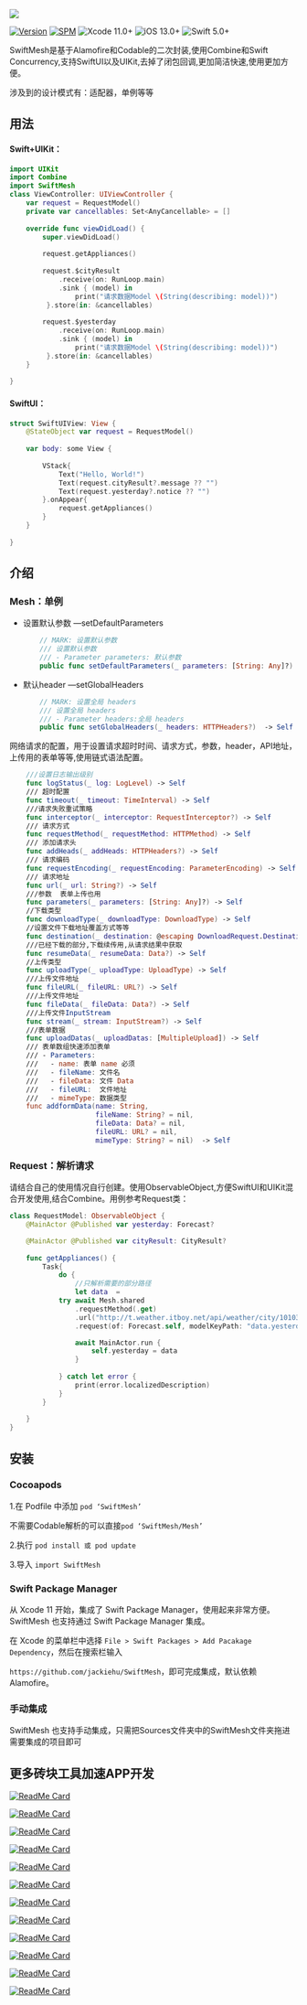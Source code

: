 ![](Image/logo.png)

[![Version](https://img.shields.io/cocoapods/v/SwiftMesh.svg?style=flat)](http://cocoapods.org/pods/SwiftMesh)
[![SPM](https://img.shields.io/badge/SPM-supported-DE5C43.svg?style=flat)](https://swift.org/package-manager/)
![Xcode 11.0+](https://img.shields.io/badge/Xcode-11.0%2B-blue.svg)
![iOS 13.0+](https://img.shields.io/badge/iOS-13.0%2B-blue.svg)
![Swift 5.0+](https://img.shields.io/badge/Swift-5.0%2B-orange.svg)



SwiftMesh是基于Alamofire和Codable的二次封装,使用Combine和Swift Concurrency,支持SwiftUI以及UIKit,去掉了闭包回调,更加简洁快速,使用更加方便。


涉及到的设计模式有：适配器，单例等等

## 用法

#### Swift+UIKit：

```swift
import UIKit
import Combine
import SwiftMesh
class ViewController: UIViewController {
    var request = RequestModel()
    private var cancellables: Set<AnyCancellable> = []
    
    override func viewDidLoad() {
        super.viewDidLoad()
 
        request.getAppliances()
        
        request.$cityResult
            .receive(on: RunLoop.main)
            .sink { (model) in
                print("请求数据Model \(String(describing: model))")
         }.store(in: &cancellables)
        
        request.$yesterday
            .receive(on: RunLoop.main)
            .sink { (model) in
                print("请求数据Model \(String(describing: model))")
         }.store(in: &cancellables)
    }
 
}


```

#### SwiftUI：

```swift
struct SwiftUIView: View {
    @StateObject var request = RequestModel()
    
    var body: some View {
        
        VStack{
            Text("Hello, World!")
            Text(request.cityResult?.message ?? "")
            Text(request.yesterday?.notice ?? "")
        }.onAppear{
            request.getAppliances()
        }
    }
    
}
```



## 介绍


### Mesh：单例

* 设置默认参数     —setDefaultParameters

  ```swift
      // MARK: 设置默认参数
      /// 设置默认参数
      /// - Parameter parameters: 默认参数
      public func setDefaultParameters(_ parameters: [String: Any]?) -> Self 
  ```

* 默认header     —setGlobalHeaders

  ```swift
      // MARK: 设置全局 headers
      /// 设置全局 headers
      /// - Parameter headers:全局 headers
      public func setGlobalHeaders(_ headers: HTTPHeaders?)  -> Self
  ```

网络请求的配置，用于设置请求超时时间、请求方式，参数，header，API地址，上传用的表单等等,使用链式语法配置。

```swift
    ///设置日志输出级别
    func logStatus(_ log: LogLevel) -> Self 
    /// 超时配置
    func timeout(_ timeout: TimeInterval) -> Self
    ///请求失败重试策略
    func interceptor(_ interceptor: RequestInterceptor?) -> Self
    /// 请求方式
    func requestMethod(_ requestMethod: HTTPMethod) -> Self 
    /// 添加请求头
    func addHeads(_ addHeads: HTTPHeaders?) -> Self 
    /// 请求编码
    func requestEncoding(_ requestEncoding: ParameterEncoding) -> Self 
    /// 请求地址
    func url(_ url: String?) -> Self
    ///参数  表单上传也用
    func parameters(_ parameters: [String: Any]?) -> Self 
    //下载类型
    func downloadType(_ downloadType: DownloadType) -> Self 
    //设置文件下载地址覆盖方式等等
    func destination(_ destination: @escaping DownloadRequest.Destination) -> Self
    ///已经下载的部分,下载续传用,从请求结果中获取
    func resumeData(_ resumeData: Data?) -> Self
    //上传类型
    func uploadType(_ uploadType: UploadType) -> Self 
    ///上传文件地址
    func fileURL(_ fileURL: URL?) -> Self
    ///上传文件地址
    func fileData(_ fileData: Data?) -> Self 
    ///上传文件InputStream
    func stream(_ stream: InputStream?) -> Self
    ///表单数据
    func uploadDatas(_ uploadDatas: [MultipleUpload]) -> Self 
    /// 表单数组快速添加表单
    /// - Parameters:
    ///   - name: 表单 name 必须
    ///   - fileName: 文件名
    ///   - fileData: 文件 Data
    ///   - fileURL:  文件地址
    ///   - mimeType: 数据类型
    func addformData(name: String,
                     fileName: String? = nil,
                     fileData: Data? = nil,
                     fileURL: URL? = nil,
                     mimeType: String? = nil)  -> Self
```

### Request：解析请求
请结合自己的使用情况自行创建。使用ObservableObject,方便SwiftUI和UIKit混合开发使用,结合Combine。用例参考Request类：
```swift
class RequestModel: ObservableObject {
    @MainActor @Published var yesterday: Forecast?

    @MainActor @Published var cityResult: CityResult?
    
    func getAppliances() {
        Task{
            do {
                //只解析需要的部分路径
                let data  =
            try await Mesh.shared
                .requestMethod(.get)
                .url("http://t.weather.itboy.net/api/weather/city/101030100")
                .request(of: Forecast.self, modelKeyPath: "data.yesterday")

                await MainActor.run {
                    self.yesterday = data
                }
                
            } catch let error {
                print(error.localizedDescription)
            }
        }
        
    }
}
```



## 安装

### Cocoapods

1.在 Podfile 中添加 `pod ‘SwiftMesh’`  

不需要Codable解析的可以直接`pod ‘SwiftMesh/Mesh’`

2.执行 `pod install 或 pod update`

3.导入 `import SwiftMesh`

### Swift Package Manager

从 Xcode 11 开始，集成了 Swift Package Manager，使用起来非常方便。SwiftMesh 也支持通过 Swift Package Manager 集成。

在 Xcode 的菜单栏中选择 `File > Swift Packages > Add Pacakage Dependency`，然后在搜索栏输入

`https://github.com/jackiehu/SwiftMesh`，即可完成集成，默认依赖Alamofire。

### 手动集成

SwiftMesh 也支持手动集成，只需把Sources文件夹中的SwiftMesh文件夹拖进需要集成的项目即可



## 更多砖块工具加速APP开发

[![ReadMe Card](https://github-readme-stats.vercel.app/api/pin/?username=jackiehu&repo=SwiftBrick&theme=radical&locale=cn)](https://github.com/jackiehu/SwiftBrick)

[![ReadMe Card](https://github-readme-stats.vercel.app/api/pin/?username=jackiehu&repo=SwiftMediator&theme=radical&locale=cn)](https://github.com/jackiehu/SwiftMediator)

[![ReadMe Card](https://github-readme-stats.vercel.app/api/pin/?username=jackiehu&repo=SwiftShow&theme=radical&locale=cn)](https://github.com/jackiehu/SwiftShow)

[![ReadMe Card](https://github-readme-stats.vercel.app/api/pin/?username=jackiehu&repo=SwiftLog&theme=radical&locale=cn)](https://github.com/jackiehu/SwiftLog)

[![ReadMe Card](https://github-readme-stats.vercel.app/api/pin/?username=jackiehu&repo=SwiftyForm&theme=radical&locale=cn)](https://github.com/jackiehu/SwiftyForm)

[![ReadMe Card](https://github-readme-stats.vercel.app/api/pin/?username=jackiehu&repo=SwiftEmptyData&theme=radical&locale=cn)](https://github.com/jackiehu/SwiftEmptyData)

[![ReadMe Card](https://github-readme-stats.vercel.app/api/pin/?username=jackiehu&repo=SwiftPageView&theme=radical&locale=cn)](https://github.com/jackiehu/SwiftPageView)

[![ReadMe Card](https://github-readme-stats.vercel.app/api/pin/?username=jackiehu&repo=JHTabBarController&theme=radical&locale=cn)](https://github.com/jackiehu/JHTabBarController)

[![ReadMe Card](https://github-readme-stats.vercel.app/api/pin/?username=jackiehu&repo=SwiftNotification&theme=radical&locale=cn)](https://github.com/jackiehu/SwiftNotification)

[![ReadMe Card](https://github-readme-stats.vercel.app/api/pin/?username=jackiehu&repo=SwiftNetSwitch&theme=radical&locale=cn)](https://github.com/jackiehu/SwiftNetSwitch)

[![ReadMe Card](https://github-readme-stats.vercel.app/api/pin/?username=jackiehu&repo=SwiftButton&theme=radical&locale=cn)](https://github.com/jackiehu/SwiftButton)

[![ReadMe Card](https://github-readme-stats.vercel.app/api/pin/?username=jackiehu&repo=SwiftDatePicker&theme=radical&locale=cn)](https://github.com/jackiehu/SwiftDatePicker)
